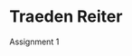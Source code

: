 <h1>Traeden Reiter</h1>

<p><a href="Biotoxi.github.io/Html Code/TraedenReiterOnlineNewsArticle.html" target="blank"></a>Assignment 1</p>
